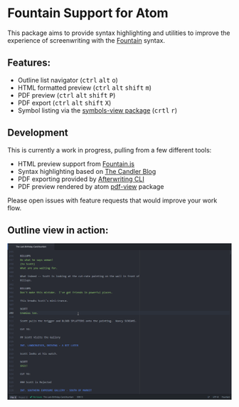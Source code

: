 # Fountain Support for Atom
This package aims to provide syntax highlighting and utilities to improve the experience of screenwriting with the [Fountain](http://fountain.io/) syntax.

## Features:
* Outline list navigator (<kbd>ctrl</kbd> <kbd>alt</kbd> <kbd>o</kbd>)
* HTML formatted preview (<kbd>ctrl</kbd> <kbd>alt</kbd> <kbd>shift</kbd> <kbd>m</kbd>)
* PDF preview (<kbd>ctrl</kbd> <kbd>alt</kbd> <kbd>shift</kbd> <kbd>P</kbd>)
* PDF export (<kbd>ctrl</kbd> <kbd>alt</kbd> <kbd>shift</kbd> <kbd>X</kbd>)
* Symbol listing via the [symbols-view package](https://github.com/atom/symbols-view) (<kbd>crtl</kbd> <kbd>r</kbd>)

## Development
This is currently a work in progress, pulling from a few different tools:

* HTML preview support from [Fountain.js](https://github.com/mattdaly/Fountain.js)
* Syntax highlighting based on [The Candler Blog](http://www.candlerblog.com/2012/09/10/fountain-for-sublime-text/)
* PDF exporting provided by [Afterwriting CLI](https://github.com/ifrost/afterwriting-labs)
* PDF preview rendered by atom [pdf-view](https://atom.io/packages/pdf-view) package

Please open issues with feature requests that would improve your work flow.

## Outline view in action:
![outline view](https://github.com/superlou/fountain-atom/blob/outlook-view/screenshot.gif?raw=true)
